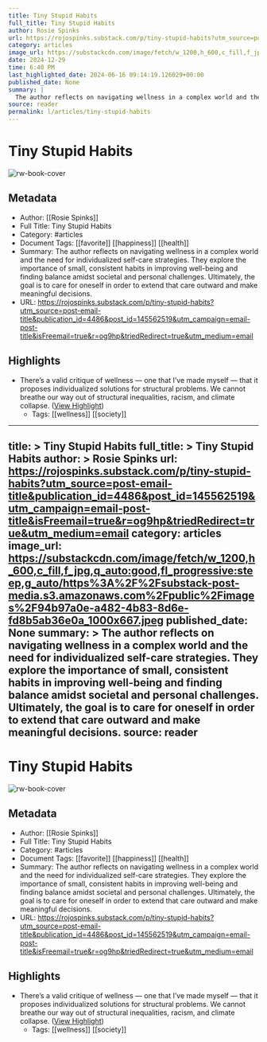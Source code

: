 ```yaml
---
title: Tiny Stupid Habits
full_title: Tiny Stupid Habits
author: Rosie Spinks
url: https://rojospinks.substack.com/p/tiny-stupid-habits?utm_source=post-email-title&publication_id=4486&post_id=145562519&utm_campaign=email-post-title&isFreemail=true&r=og9hp&triedRedirect=true&utm_medium=email
category: articles
image_url: https://substackcdn.com/image/fetch/w_1200,h_600,c_fill,f_jpg,q_auto:good,fl_progressive:steep,g_auto/https%3A%2F%2Fsubstack-post-media.s3.amazonaws.com%2Fpublic%2Fimages%2F94b97a0e-a482-4b83-8d6e-fd8b5ab36e0a_1000x667.jpeg
date: 2024-12-29
time: 6:40 PM
last_highlighted_date: 2024-06-16 09:14:19.126029+00:00
published_date: None
summary: |
  The author reflects on navigating wellness in a complex world and the need for individualized self-care strategies. They explore the importance of small, consistent habits in improving well-being and finding balance amidst societal and personal challenges. Ultimately, the goal is to care for oneself in order to extend that care outward and make meaningful decisions.
source: reader
permalink: l/articles/tiny-stupid-habits
---
```

# Tiny Stupid Habits

![rw-book-cover](https://substackcdn.com/image/fetch/w_1200,h_600,c_fill,f_jpg,q_auto:good,fl_progressive:steep,g_auto/https%3A%2F%2Fsubstack-post-media.s3.amazonaws.com%2Fpublic%2Fimages%2F94b97a0e-a482-4b83-8d6e-fd8b5ab36e0a_1000x667.jpeg)

## Metadata
- Author: [[Rosie Spinks]]
- Full Title: Tiny Stupid Habits
- Category: #articles
- Document Tags: [[favorite]] [[happiness]] [[health]] 
- Summary: The author reflects on navigating wellness in a complex world and the need for individualized self-care strategies. They explore the importance of small, consistent habits in improving well-being and finding balance amidst societal and personal challenges. Ultimately, the goal is to care for oneself in order to extend that care outward and make meaningful decisions.
- URL: https://rojospinks.substack.com/p/tiny-stupid-habits?utm_source=post-email-title&publication_id=4486&post_id=145562519&utm_campaign=email-post-title&isFreemail=true&r=og9hp&triedRedirect=true&utm_medium=email

## Highlights
- There’s a valid critique of wellness — one that I’ve made myself — that it proposes individualized solutions for structural problems. We cannot breathe our way out of structural inequalities, racism, and climate collapse. ([View Highlight](https://read.readwise.io/read/01j0g56x92s2eah2sjrakw0m41))
    - Tags: [[wellness]] [[society]] 


---
title: >
  Tiny Stupid Habits
full_title: >
  Tiny Stupid Habits
author: >
  Rosie Spinks
url: https://rojospinks.substack.com/p/tiny-stupid-habits?utm_source=post-email-title&publication_id=4486&post_id=145562519&utm_campaign=email-post-title&isFreemail=true&r=og9hp&triedRedirect=true&utm_medium=email
category: articles
image_url: https://substackcdn.com/image/fetch/w_1200,h_600,c_fill,f_jpg,q_auto:good,fl_progressive:steep,g_auto/https%3A%2F%2Fsubstack-post-media.s3.amazonaws.com%2Fpublic%2Fimages%2F94b97a0e-a482-4b83-8d6e-fd8b5ab36e0a_1000x667.jpeg
published_date: None
summary: >
  The author reflects on navigating wellness in a complex world and the need for individualized self-care strategies. They explore the importance of small, consistent habits in improving well-being and finding balance amidst societal and personal challenges. Ultimately, the goal is to care for oneself in order to extend that care outward and make meaningful decisions.
source: reader
---
# Tiny Stupid Habits

![rw-book-cover](https://substackcdn.com/image/fetch/w_1200,h_600,c_fill,f_jpg,q_auto:good,fl_progressive:steep,g_auto/https%3A%2F%2Fsubstack-post-media.s3.amazonaws.com%2Fpublic%2Fimages%2F94b97a0e-a482-4b83-8d6e-fd8b5ab36e0a_1000x667.jpeg)

## Metadata
- Author: [[Rosie Spinks]]
- Full Title: Tiny Stupid Habits
- Category: #articles
- Document Tags: [[favorite]] [[happiness]] [[health]] 
- Summary: The author reflects on navigating wellness in a complex world and the need for individualized self-care strategies. They explore the importance of small, consistent habits in improving well-being and finding balance amidst societal and personal challenges. Ultimately, the goal is to care for oneself in order to extend that care outward and make meaningful decisions.
- URL: https://rojospinks.substack.com/p/tiny-stupid-habits?utm_source=post-email-title&publication_id=4486&post_id=145562519&utm_campaign=email-post-title&isFreemail=true&r=og9hp&triedRedirect=true&utm_medium=email

## Highlights
- There’s a valid critique of wellness — one that I’ve made myself — that it proposes individualized solutions for structural problems. We cannot breathe our way out of structural inequalities, racism, and climate collapse. ([View Highlight](https://read.readwise.io/read/01j0g56x92s2eah2sjrakw0m41))
    - Tags: [[wellness]] [[society]] 


